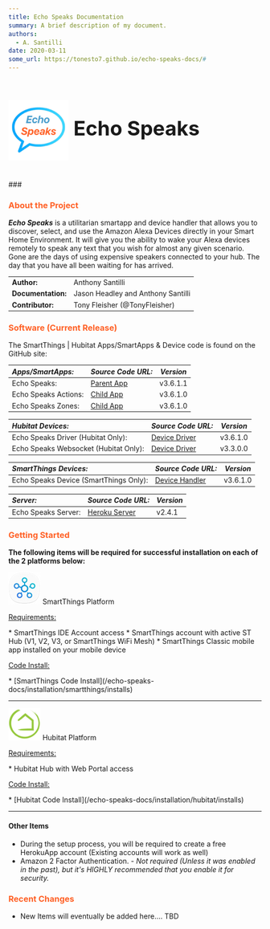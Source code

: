 ```yaml
---
title: Echo Speaks Documentation
summary: A brief description of my document.
authors:
  - A. Santilli
date: 2020-03-11
some_url: https://tonesto7.github.io/echo-speaks-docs/#
---
```


<h3 style="font-size: 40px;"><img style="vertical-align: middle;" src="img/EchoSpeaks.png"></img> Echo Speaks</h3>
### <h3 style="color: #FF6025;">About the Project</h3>

**_Echo Speaks_** is a utilitarian smartapp and device handler that allows you to discover, select, and use the Amazon Alexa Devices directly in your Smart Home Environment. It will give you the ability to wake your Alexa devices remotely to speak any text that you wish for almost any given scenario. Gone are the days of using expensive speakers connected to your hub. The day that you have all been waiting for has arrived.

|                    |                                    |
| :----------------- | ---------------------------------- |
| **Author:**        | Anthony Santilli                   |
| **Documentation:** | Jason Headley and Anthony Santilli |
| **Contributor:**   | Tony Fleisher (@TonyFleisher)      |

### <h3 style="color: #FF6025;">Software (Current Release)</h3>

The SmartThings | Hubitat Apps/SmartApps & Device code is found on the GitHub site:

| **_Apps/SmartApps:_** | **_Source Code URL:_**                                                                                                                           | **_Version_** |
| :-------------------- | ------------------------------------------------------------------------------------------------------------------------------------------------ | ------------- |
| Echo Speaks:          | [Parent App](https://raw.githubusercontent.com/tonesto7/echo-speaks/master/smartapps/tonesto7/echo-speaks.src/echo-speaks.groovy)                | v3.6.1.1      |
| Echo Speaks Actions:  | [Child App](https://raw.githubusercontent.com/tonesto7/echo-speaks/master/smartapps/tonesto7/echo-speaks-actions.src/echo-speaks-actions.groovy) | v3.6.1.0      |
| Echo Speaks Zones:    | [Child App](https://raw.githubusercontent.com/tonesto7/echo-speaks/master/smartapps/tonesto7/echo-speaks-zones.src/echo-speaks-zones.groovy)     | v3.6.1.0      |

| **_Hubitat Devices:_**                | **_Source Code URL:_**                                                                                           | **_Version_** |
| :------------------------------------ | ---------------------------------------------------------------------------------------------------------------- | ------------- |
| Echo Speaks Driver (Hubitat Only):    | [Device Driver](https://raw.githubusercontent.com/tonesto7/echo-speaks/master/drivers/echo-speaks-device.groovy) | v3.6.1.0      |
| Echo Speaks Websocket (Hubitat Only): | [Device Driver](https://raw.githubusercontent.com/tonesto7/echo-speaks/master/drivers/echo-speaks-ws.groovy)     | v3.3.0.0      |

| **_SmartThings Devices:_**             | **_Source Code URL:_**                                                                                                                                | **_Version_** |
| :------------------------------------- | ----------------------------------------------------------------------------------------------------------------------------------------------------- | ------------- |
| Echo Speaks Device (SmartThings Only): | [Device Handler](https://raw.githubusercontent.com/tonesto7/echo-speaks/master/devicetypes/tonesto7/echo-speaks-device.src/echo-speaks-device.groovy) | v3.6.1.0      |

| **_Server:_**       | **_Source Code URL:_**                                          | **_Version_** |
| :------------------ | --------------------------------------------------------------- | ------------- |
| Echo Speaks Server: | [Heroku Server](https://github.com/tonesto7/echo-speaks-server) | v2.4.1        |

### <h3 style="color: #FF6025;">Getting Started</h3>

**The following items will be required for successful installation on each of the 2 platforms below:**<br>

![](img/logos/st_logo_64.png) SmartThings Platform

<p><u>Requirements:</u></p>
* SmartThings IDE Account access
* SmartThings account with active ST Hub (V1, V2, V3, or SmartThings WiFi Mesh)
* SmartThings Classic mobile app installed on your mobile device

<p><u>Code Install:</u></p>
* [SmartThings Code Install](/echo-speaks-docs/installation/smartthings/installs)

---

![](img/logos/he_logo_64.png) Hubitat Platform

<p><u>Requirements:</u></p>
* Hubitat Hub with Web Portal access

<p><u>Code Install:</u></p>
* [Hubitat Code Install](/echo-speaks-docs/installation/hubitat/installs)

---

<h4>Other Items</h4>

- During the setup process, you will be required to create a free HerokuApp account (Existing accounts will work as well)
- Amazon 2 Factor Authentication. - _Not required (Unless it was enabled in the past), but it's HIGHLY recommended that you enable it for security._

### <h3 style="color: #FF6025;">Recent Changes</h3>

- New Items will eventually be added here.... TBD

